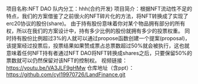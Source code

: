 项目名称:NFT DAO
队内分工：hhh(合约开发)
项目简介：根据NFT流动性不足的特点，我们的方案借鉴了之前很火的NFT碎片化的方法，将NFT转换成了实现了erc20协议的股份(share)。
由于持有股份意味着你对某个物品拥有部分的所有权，所以在我们的方案设计中，持有多少比例的股份就拥有多少的投票权重。
同时持有股份比例超过3%的人就可以通过propose函数创建一个提案(proposal)，该提案经过投票后，投票结果如果赞成票占总票数超过50%就会被执行，这也就意味着任何NFT持有者通过NFT DAO将NFT转换成shares之后，只要保留50%的票数就可以仍然保留对该NFT的控制权。
视频链接：https://youtu.be/VA3JLF9gHMw
仓库地址（含ppt）：https://github.com/cyl19970726/LandFinance.git
